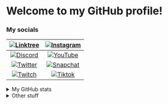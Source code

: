 # Welcome to my GitHub profile!

### My socials

|[![Linktree](https://img.shields.io/badge/-Linktree-43e660?style=for-the-badge)](https://linktr.ee/gam3rboy57)|[![Instagram](https://img.shields.io/badge/-Instagram-f70171?style=for-the-badge)](https://instagram.com/gam3rboy57_)|
|:---------------:|:---------------:|
|[![Discord](https://img.shields.io/badge/-Discord-5562ea?style=for-the-badge)](https://discord.com/users/500659091509608449)|[![YouTube](https://img.shields.io/badge/-YouTube-f20000?style=for-the-badge)](https://www.youtube.com/channel/UCdt-2RGANQ_T4BFDUhjEBCA?sub_confirmation=1)|
|[![Twitter](https://img.shields.io/badge/-Twitter-1d9bf0?style=for-the-badge)](https://twitter.com/intent/follow?screen_name=gam3rboy57_)|[![Snapchat](https://img.shields.io/badge/-Snapchat-fffc00?style=for-the-badge)](https://snapchat.com/add/gam3rboy5757)|
|[![Twitch](https://img.shields.io/badge/-Twitch-8c44f7?style=for-the-badge)](https://twitch.tv/gam3rboy57_)|[![Tiktok](https://img.shields.io/badge/-TikTok-070707?style=for-the-badge)](https://tiktok.com/@gam3rboy57)|

<details>
  <summary markdown="span">My GitHub stats</summary>
   
  <br></br>
  ![Gam3rBoy57's GitHub stats](https://github-readme-stats.vercel.app/api?username=gam3rboy57&show_icons=true&count_private=true&theme=tokyonight)<br></br>
  ![Top Langs](https://github-readme-stats.vercel.app/api/top-langs/?username=gam3rboy57&layout=compact)
</details>

<details>
  <summary markdown="span">Other stuff</summary>
   
  <br></br>
  ![Recent Listenings on Spotify](https://spotify-recently-played-readme.vercel.app/api?user=o8ngc9y3yfg033qpiglxhmobh)
</details>
